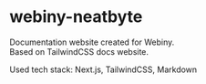 # webiny-neatbyte

Documentation website created for Webiny.\
Based on TailwindCSS docs website.

Used tech stack: Next.js, TailwindCSS, Markdown
